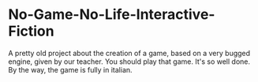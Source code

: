 # No-Game-No-Life-Interactive-Fiction
A pretty old project about the creation of a game, based on a very bugged engine, given by our teacher.
You should play that game. It's so well done.
By the way, the game is fully in italian.
